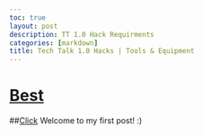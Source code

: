 ```yaml
---
toc: true
layout: post
description: TT 1.0 Hack Requirments
categories: [markdown]
title: Tech Talk 1.0 Hacks | Tools & Equipment
---
```


# [Best](https://www.youtube.com/watch?v=_qS9l7jh87Q)

##[Click](https://tinyurl.com/mt3wm47f)
Welcome to my first post! :)

